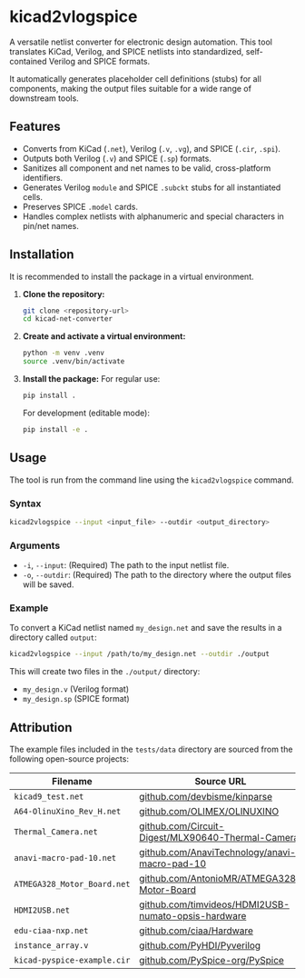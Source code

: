 # kicad2vlogspice

A versatile netlist converter for electronic design automation. This tool translates KiCad, Verilog, and SPICE netlists into standardized, self-contained Verilog and SPICE formats.

It automatically generates placeholder cell definitions (stubs) for all components, making the output files suitable for a wide range of downstream tools.

## Features

-   Converts from KiCad (`.net`), Verilog (`.v`, `.vg`), and SPICE (`.cir`, `.spi`).
-   Outputs both Verilog (`.v`) and SPICE (`.sp`) formats.
-   Sanitizes all component and net names to be valid, cross-platform identifiers.
-   Generates Verilog `module` and SPICE `.subckt` stubs for all instantiated cells.
-   Preserves SPICE `.model` cards.
-   Handles complex netlists with alphanumeric and special characters in pin/net names.

## Installation

It is recommended to install the package in a virtual environment.

1.  **Clone the repository:**
    ```bash
    git clone <repository-url>
    cd kicad-net-converter
    ```

2.  **Create and activate a virtual environment:**
    ```bash
    python -m venv .venv
    source .venv/bin/activate
    ```

3.  **Install the package:**
    For regular use:
    ```bash
    pip install .
    ```
    For development (editable mode):
    ```bash
    pip install -e .
    ```

## Usage

The tool is run from the command line using the `kicad2vlogspice` command.

### Syntax

```bash
kicad2vlogspice --input <input_file> --outdir <output_directory>
```

### Arguments

-   `-i`, `--input`: (Required) The path to the input netlist file.
-   `-o`, `--outdir`: (Required) The path to the directory where the output files will be saved.

### Example

To convert a KiCad netlist named `my_design.net` and save the results in a directory called `output`:

```bash
kicad2vlogspice --input /path/to/my_design.net --outdir ./output
```

This will create two files in the `./output/` directory:
-   `my_design.v` (Verilog format)
-   `my_design.sp` (SPICE format)

## Attribution

The example files included in the `tests/data` directory are sourced from the following open-source projects:

| Filename | Source URL |
|---|---|
| `kicad9_test.net` | [github.com/devbisme/kinparse](https://github.com/devbisme/kinparse) |
| `A64-OlinuXino_Rev_H.net` | [github.com/OLIMEX/OLINUXINO](https://github.com/OLIMEX/OLINUXINO/tree/master/HARDWARE/A64-OLinuXino) |
| `Thermal_Camera.net` | [github.com/Circuit-Digest/MLX90640-Thermal-Camera](https://github.com/Circuit-Digest/MLX90640-Thermal-Camera) |
| `anavi-macro-pad-10.net` | [github.com/AnaviTechnology/anavi-macro-pad-10](https://github.com/AnaviTechnology/anavi-macro-pad-10) |
| `ATMEGA328_Motor_Board.net` | [github.com/AntonioMR/ATMEGA328-Motor-Board](https://github.com/AntonioMR/ATMEGA328-Motor-Board/) |
| `HDMI2USB.net` | [github.com/timvideos/HDMI2USB-numato-opsis-hardware](https://github.com/timvideos/HDMI2USB-numato-opsis-hardware/) |
| `edu-ciaa-nxp.net` | [github.com/ciaa/Hardware](https://github.com/ciaa/Hardware/tree/master/PCB/EDU-NXP) |
| `instance_array.v` | [github.com/PyHDI/Pyverilog](https://github.com/PyHDI/Pyverilog) |
| `kicad-pyspice-example.cir` | [github.com/PySpice-org/PySpice](https://github.com/PySpice-org/PySpice) |

